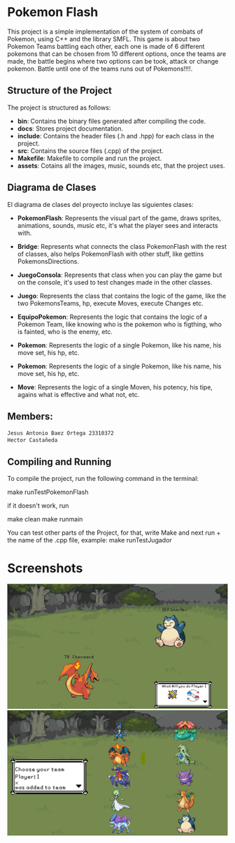 # Pokemon Flash

This project is a simple implementation  of the system of combats of Pokemon, using C++ and the library SMFL. This game is about two Pokemon Teams battling each other, each one is made of 6 different pokemons that can be chosen from 10 different options, once the teams are made, the battle begins where two options can be took, attack or change pokemon.
Battle until one of the teams runs out of Pokemons!!!!.

## Structure of the Project

The project is structured as follows:

- **bin**: Contains the binary files generated after compiling the code.
- **docs**: Stores project documentation.
- **include**: Contains the header files (.h and .hpp) for each class in the project.
- **src**: Contains the source files (.cpp) of the project.
- **Makefile**: Makefile to compile and run the project.
- **assets**: Cotains all the images, music, sounds etc, that the project uses.

## Diagrama de Clases

El diagrama de clases del proyecto incluye las siguientes clases:

- **PokemonFlash**: Represents the visual part of the game, draws sprites, animations, sounds, music etc, it's what the player sees and interacts with.
- **Bridge**: Represents what connects the class PokemonFlash with the rest of classes, also helps PokemonFlash with other stuff, like gettins PokemonsDirections.
- **JuegoConsola**: Represents that class when you can play the game but on the console, it's used to test changes made in the other classes.
- **Juego**: Represents the class that contains the logic of the game, like the two PokemonsTeams, hp, execute Moves, execute Changes etc.
- **EquipoPokemon**: Represents the logic that contains the logic of a Pokemon Team, like knowing who is the pokemon who is figthing, who is fainted, who is the enemy, etc.
- **Pokemon**: Represents the logic of a single Pokemon, like his name, his move set, his hp, etc.

- **Pokemon**: Represents the logic of a single Pokemon, like his name, his move set, his hp, etc.

- **Move**: Represents the logic of a single Moven, his potency, his tipe, agains what is effective and what not, etc.



## Members:

    Jesus Antonio Baez Ortega 23310372
    Hector Castañeda
   

## Compiling and Running

To compile the project, run the following command in the terminal:

make runTestPokemonFlash

if it doesn't work, run

make clean
make runmain

You can test other parts of the Project, for that, 
write Make and next run + the name of the .cpp file, 
example: make runTestJugador

# Screenshots
![alt text](PokemonFlash1.jfif)
![alt text](PokemonFlash2.jfif)